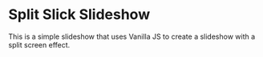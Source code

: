 # Split Slick Slideshow

This is a simple slideshow that uses Vanilla JS to create a slideshow with a split screen effect.

